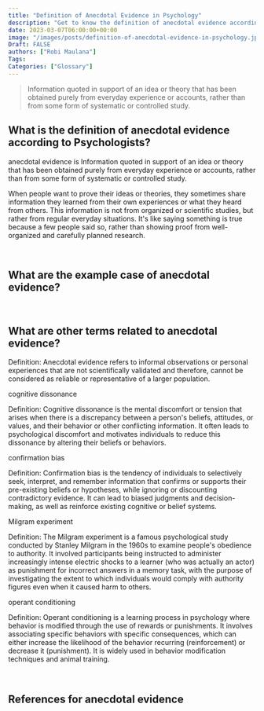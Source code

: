 ```yaml
---
title: "Definition of Anecdotal Evidence in Psychology"
description: "Get to know the definition of anecdotal evidence according to psychologists."
date: 2023-03-07T06:00:00+00:00
image: "/images/posts/definition-of-anecdotal-evidence-in-psychology.jpg"
Draft: FALSE
authors: ["Robi Maulana"]
Tags: 
Categories: ["Glossary"]
---
```






> Information quoted in support of an idea or theory that has been obtained purely from everyday experience or accounts, rather than from some form of systematic or controlled study.

## What is the definition of anecdotal evidence according to Psychologists?

anecdotal evidence is Information quoted in support of an idea or theory that has been obtained purely from everyday experience or accounts, rather than from some form of systematic or controlled study.

When people want to prove their ideas or theories, they sometimes share information they learned from their own experiences or what they heard from others. This information is not from organized or scientific studies, but rather from regular everyday situations. It's like saying something is true because a few people said so, rather than showing proof from well-organized and carefully planned research.

 

## What are the example case of anecdotal evidence?

 

## What are other terms related to anecdotal evidence?

Definition: Anecdotal evidence refers to informal observations or personal experiences that are not scientifically validated and therefore, cannot be considered as reliable or representative of a larger population.

cognitive dissonance

Definition: Cognitive dissonance is the mental discomfort or tension that arises when there is a discrepancy between a person's beliefs, attitudes, or values, and their behavior or other conflicting information. It often leads to psychological discomfort and motivates individuals to reduce this dissonance by altering their beliefs or behaviors.

confirmation bias

Definition: Confirmation bias is the tendency of individuals to selectively seek, interpret, and remember information that confirms or supports their pre-existing beliefs or hypotheses, while ignoring or discounting contradictory evidence. It can lead to biased judgments and decision-making, as well as reinforce existing cognitive or belief systems.

Milgram experiment

Definition: The Milgram experiment is a famous psychological study conducted by Stanley Milgram in the 1960s to examine people's obedience to authority. It involved participants being instructed to administer increasingly intense electric shocks to a learner (who was actually an actor) as punishment for incorrect answers in a memory task, with the purpose of investigating the extent to which individuals would comply with authority figures even when it caused harm to others.

operant conditioning

Definition: Operant conditioning is a learning process in psychology where behavior is modified through the use of rewards or punishments. It involves associating specific behaviors with specific consequences, which can either increase the likelihood of the behavior recurring (reinforcement) or decrease it (punishment). It is widely used in behavior modification techniques and animal training.

 

## References for anecdotal evidence
